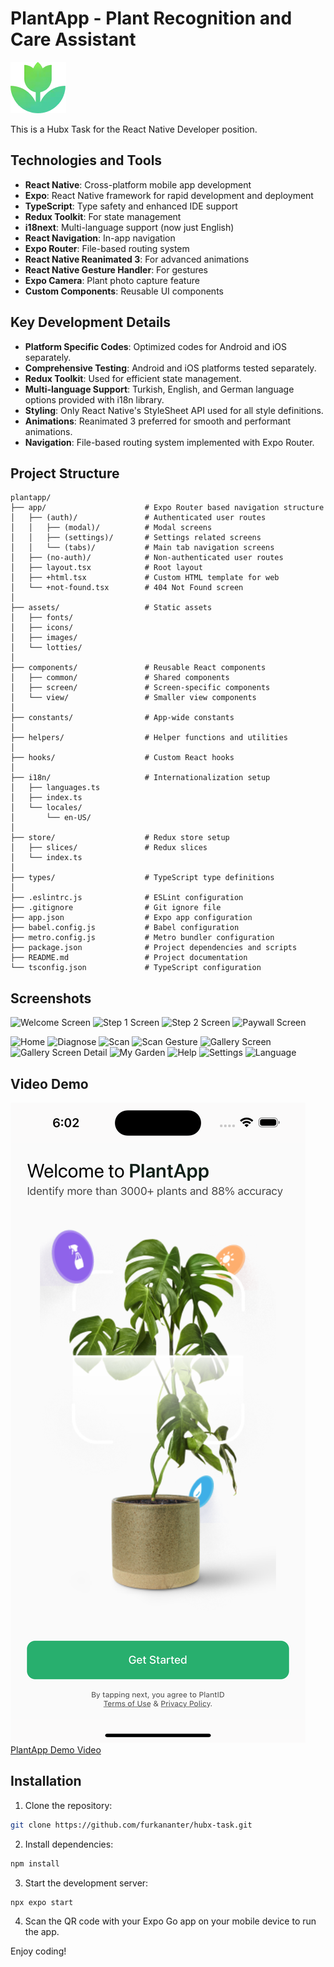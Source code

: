 # PlantApp - Plant Recognition and Care Assistant

![PlantApp Logo](assets/images/logo.png)

This is a Hubx Task for the React Native Developer position.

## Technologies and Tools

- **React Native**: Cross-platform mobile app development
- **Expo**: React Native framework for rapid development and deployment
- **TypeScript**: Type safety and enhanced IDE support
- **Redux Toolkit**: For state management
- **i18next**: Multi-language support (now just English)
- **React Navigation**: In-app navigation
- **Expo Router**: File-based routing system
- **React Native Reanimated 3**: For advanced animations
- **React Native Gesture Handler**: For gestures
- **Expo Camera**: Plant photo capture feature
- **Custom Components**: Reusable UI components

## Key Development Details

- **Platform Specific Codes**: Optimized codes for Android and iOS separately.
- **Comprehensive Testing**: Android and iOS platforms tested separately.
- **Redux Toolkit**: Used for efficient state management.
- **Multi-language Support**: Turkish, English, and German language options provided with i18n library.
- **Styling**: Only React Native's StyleSheet API used for all style definitions.
- **Animations**: Reanimated 3 preferred for smooth and performant animations.
- **Navigation**: File-based routing system implemented with Expo Router.

## Project Structure

```
plantapp/
├── app/                      # Expo Router based navigation structure
│   ├── (auth)/               # Authenticated user routes
│   │   ├── (modal)/          # Modal screens
│   │   ├── (settings)/       # Settings related screens
│   │   └── (tabs)/           # Main tab navigation screens
│   ├── (no-auth)/            # Non-authenticated user routes
│   ├── layout.tsx            # Root layout
│   ├── +html.tsx             # Custom HTML template for web
│   └── +not-found.tsx        # 404 Not Found screen
│
├── assets/                   # Static assets
│   ├── fonts/
│   ├── icons/
│   ├── images/
│   └── lotties/
│
├── components/               # Reusable React components
│   ├── common/               # Shared components
│   ├── screen/               # Screen-specific components
│   └── view/                 # Smaller view components
│
├── constants/                # App-wide constants
│
├── helpers/                  # Helper functions and utilities
│
├── hooks/                    # Custom React hooks
│
├── i18n/                     # Internationalization setup
│   ├── languages.ts
│   ├── index.ts
│   └── locales/
│       └── en-US/
│
├── store/                    # Redux store setup
│   ├── slices/               # Redux slices
│   └── index.ts
│
├── types/                    # TypeScript type definitions
│
├── .eslintrc.js              # ESLint configuration
├── .gitignore                # Git ignore file
├── app.json                  # Expo app configuration
├── babel.config.js           # Babel configuration
├── metro.config.js           # Metro bundler configuration
├── package.json              # Project dependencies and scripts
├── README.md                 # Project documentation
└── tsconfig.json             # TypeScript configuration
```

## Screenshots

![Welcome Screen](https://github.com/furkananter/hubx-task/assets/screenshots/ios/onboarding/1.png)
![Step 1 Screen](https://github.com/furkananter/hubx-task/assets/screenshots/ios/onboarding/2.png)
![Step 2 Screen](https://github.com/furkananter/hubx-task/assets/screenshots/ios/onboarding/3.png)
![Paywall Screen](https://github.com/furkananter/hubx-task/assets/screenshots/ios/onboarding/4.png)

![Home](https://github.com/furkananter/hubx-task/assets/screenshots/ios/home.png)
![Diagnose](https://github.com/furkananter/hubx-task/assets/screenshots/ios/diagnose/1.png)
![Scan](https://github.com/furkananter/hubx-task/assets/screenshots/ios/scan/1.png)
![Scan Gesture](https://github.com/furkananter/hubx-task/assets/screenshots/ios/scan/2.png)
![Gallery Screen](https://github.com/furkananter/hubx-task/assets/screenshots/ios/gallery/1.png)
![Gallery Screen Detail](https://github.com/furkananter/hubx-task/assets/screenshots/ios/gallery/2.png)
![My Garden](https://github.com/furkananter/hubx-task/assets/screenshots/ios/my-garden.png)
![Help](https://github.com/furkananter/hubx-task/assets/screenshots/ios/help.png)
![Settings](https://github.com/furkananter/hubx-task/assets/screenshots/ios/settings.png)
![Language](https://github.com/furkananter/hubx-task/assets/screenshots/ios/language-settings.png)


## Video Demo

[![PlantApp Demo Video](assets/video-thumbnail.png)](https://github.com/furkananter/hubx-task/assets/screenshots/PlantApp-IOS.mp4)
[PlantApp Demo Video](https://github.com/furkananter/hubx-task/assets/screenshots/plantApp-android-gif.gif)

## Installation

1. Clone the repository:

```bash
git clone https://github.com/furkananter/hubx-task.git
```

2. Install dependencies:

```bash
npm install
```

3. Start the development server:

```bash
npx expo start
```

4. Scan the QR code with your Expo Go app on your mobile device to run the app.

Enjoy coding!
